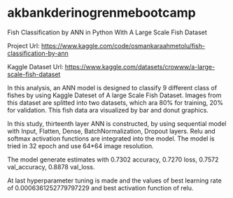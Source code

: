# akbankderinogrenmebootcamp
Fish Classification by ANN in Python With A Large Scale Fish Dataset

Project Url: https://www.kaggle.com/code/osmankaraahmetolu/fish-classification-by-ann

Kaggle Dataset Url: https://www.kaggle.com/datasets/crowww/a-large-scale-fish-dataset

In this analysis, an ANN model is designed to classify 9 different class of fishes by using Kaggle Dateset of A large Scale Fish Dataset.
Images from this dataset are splitted into two datasets, which  ara 80% for training, 20% for validation.
This fish data ara visualized by bar and donut graphics.

In this study, thirteenth layer ANN is constructed, by using sequential model with Input, Flatten, Dense, BatchNormalization, Dropout layers.
Relu and softmax activation functions are integrated into the model. The model is tried in 32 epoch and use 64*64 image resolution.

The model generate estimates with 0.7302 accuracy, 0.7270 loss, 0.7572 val_accuracy, 0.8878 val_loss.

At last hyperparameter tuning is made and the values of best learning rate of 0.0006361252779797229
and best activation function of relu.

